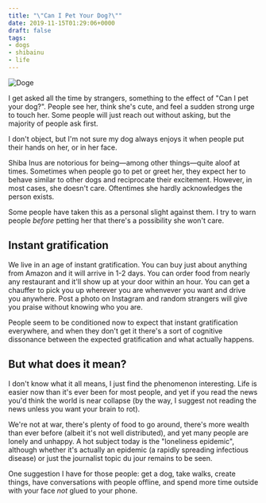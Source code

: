 ```yaml
---
title: "\"Can I Pet Your Dog?\""
date: 2019-11-15T01:29:06+0000
draft: false
tags:
- dogs
- shibainu
- life
---
```

![Doge](cover.jpg "My pup at the Union Square dog run in Manhattan")

I get asked all the time by strangers, something to the effect of "Can I pet
your dog?". People see her, think she's cute, and feel a sudden strong urge
to touch her. Some people will just reach out without asking, but the
majority of people ask first.

I don't object, but I'm not sure my dog always enjoys it when people put
their hands on her, or in her face.

Shiba Inus are notorious for being—among other things—quite aloof at times.
Sometimes when people go to pet or greet her, they expect her to behave
similar to other dogs and reciprocate their excitement. However, in most
cases, she doesn't care. Oftentimes she hardly acknowledges the person
exists.

Some people have taken this as a personal slight against them. I try to warn
people _before_ petting her that there's a possibility she won't care.

## Instant gratification

We live in an age of instant gratification. You can buy just about anything
from Amazon and it will arrive in 1-2 days. You can order food from nearly
any restaurant and it'll show up at your door within an hour. You can get a
chauffer to pick you up wherever you are whenvever you want and drive you
anywhere. Post a photo on Instagram and random strangers will give you praise
without knowing who you are.

People seem to be conditioned now to expect that instant gratification
everywhere, and when they don't get it there's a sort of cognitive dissonance
between the expected gratification and what actually happens.

## But what does it mean?

I don't know what it all means, I just find the phenomenon interesting. Life
is easier now than it's ever been for most people, and yet if you read the
news you'd think the world is near collapse (by the way, I suggest not
reading the news unless you want your brain to rot).

We're not at war, there's plenty of food to go around, there's more wealth
than ever before (albeit it's not well distributed), and yet many people are
lonely and unhappy. A hot subject today is the "loneliness epidemic",
although whether it's actually an epidemic (a rapidly spreading infectious
disease) or just the journalist topic du jour remains to be seen.

One suggestion I have for those people: get a dog, take walks, create things,
have conversations with people offline, and spend more time outside with
your face _not_ glued to your phone.
